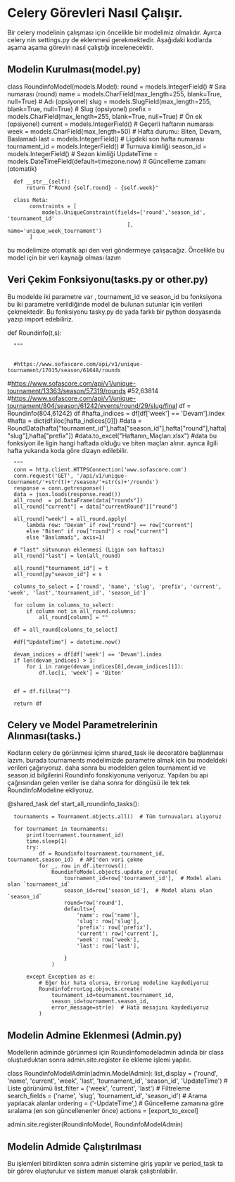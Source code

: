 # Celery Görevleri Nasıl Çalışır.

Bir celery modelinin çalışması için öncelikle bir modelimiz olmalıdır.
Ayırca celery nin settings.py de eklenmesi gerekmektedir.
Aşağıdaki kodlarda aşama aşama görevin nasıl çalıştığı incelenecektir.

## Modelin Kurulması(model.py)
  
  class RoundinfoModel(models.Model):
      round = models.IntegerField()  # Sıra numarası (round)
      name = models.CharField(max_length=255, blank=True, null=True)  # Adı (opsiyonel)
      slug = models.SlugField(max_length=255, blank=True, null=True)  # Slug (opsiyonel)
      prefix = models.CharField(max_length=255, blank=True, null=True)  # Ön ek (opsiyonel)
      current = models.IntegerField()  # Geçerli haftanın numarası
      week = models.CharField(max_length=50)  # Hafta durumu: Biten, Devam, Baslamadı
      last = models.IntegerField()  # Ligdeki son hafta numarası
      tournament_id = models.IntegerField()  # Turnuva kimliği
      season_id = models.IntegerField()  # Sezon kimliği
      UpdateTime = models.DateTimeField(default=timezone.now)  # Güncelleme zamanı (otomatik)
  
      def __str__(self):
          return f"Round {self.round} - {self.week}"
      
      class Meta:
           constraints = [
               models.UniqueConstraint(fields=['round','season_id', 'tournament_id'
                                          ], name='unique_week_tournament')
           ]

bu modelimize otomatik api den veri göndermeye çalışacağız.
Öncelikle bu model için bir veri kaynağı olması lazım

## Veri Çekim Fonksiyonu(tasks.py or other.py)

Bu modelde iki parametre var , tournament_id ve season_id bu fonksiyona bu iki parametre verildiğinde model de bulunan sutunlar için verileri çekmektedir.
Bu fonksiyonu tasky.py de yada farklı bir python dosyasında yazıp import edebiliriz.


  def Roundinfo(t,s):
  
  
      """
      
      
      #https://www.sofascore.com/api/v1/unique-tournament/17015/season/61648/rounds
  #https://www.sofascore.com/api/v1/unique-tournament/13363/season/57319/rounds
  #52,63814
  #https://www.sofascore.com/api/v1/unique-tournament/804/season/61242/events/round/29/slug/final
  df = Roundinfo(804,61242)
  df
  #hafta_indices = df[df['week'] == 'Devam'].index
  #hafta = dict(df.iloc[hafta_indices[0]])
  #data = RoundData(hafta["tournament_id"],hafta["season_id"],hafta["round"],hafta["slug"],hafta["prefix"])
  #data.to_excel("Haftanın_Maçları.xlsx")
  #data
  bu fonksiyon ile ligin hangi haftada olduğu ve biten maçları alınır.
  ayrıca ilgili hafta yukarıda koda göre dizayn edilebilir.
  
      """
      conn = http.client.HTTPSConnection('www.sofascore.com')
      conn.request('GET', '/api/v1/unique-tournament/'+str(t)+'/season/'+str(s)+'/rounds')
      response = conn.getresponse()
      data = json.loads(response.read())
      all_round  = pd.DataFrame(data["rounds"])
      all_round["current"] = data["currentRound"]["round"]
      
      all_round["week"] = all_round.apply(
          lambda row: "Devam" if row["round"] == row["current"] 
          else "Biten" if row["round"] < row["current"] 
          else "Baslamadı", axis=1)
      
      # "last" sütununun eklenmesi (Ligin son haftası)
      all_round["last"] = len(all_round)
  
      all_round["tournament_id"] = t
      all_round[py"season_id"] = s
  
      columns_to_select = ['round', 'name', 'slug', 'prefix', 'current', 'week', 'last','tournament_id', 'season_id']
      
      for column in columns_to_select:
          if column not in all_round.columns:
              all_round[column] = ""  
              
      df = all_round[columns_to_select]
      
      #df["UpdateTime"] = datetime.now()
      
      devam_indices = df[df['week'] == 'Devam'].index
      if len(devam_indices) > 1:
          for i in range(devam_indices[0],devam_indices[1]):
              df.loc[i, 'week'] = 'Biten'
              
    
      df = df.fillna("")
      
      return df
  
## Celery ve Model Parametrelerinin Alınması(tasks.)

Kodların celery de görünmesi içimn shared_task ile decoratöre bağlanması lazım.
burada tournaments modelimizde parametre almak için bu modeldeki verileri çağırıyoruz.
daha sonra bu modelden gelen tournament.id ve season.id bilgilerini Roundinfo fonskiyonuna veriyoruz.
Yapılan bu api çağrısından gelen veriler ise daha sonra for döngüsü ile tek tek RoundinfoModeline ekliyoruz.

  @shared_task
  def start_all_roundinfo_tasks():
  
      tournaments = Tournament.objects.all()  # Tüm turnuvaları alıyoruz
      
      for tournament in tournaments:
          print(tournament.tournament_id)
          time.sleep(1)
          try:
              df = Roundinfo(tournament.tournament_id, tournament.season_id)  # API'den veri çekme
              for _, row in df.iterrows():
                  RoundinfoModel.objects.update_or_create(
                      tournament_id=row['tournament_id'],  # Model alanı olan `tournament_id`
                      season_id=row['season_id'],  # Model alanı olan `season_id`
                      round=row['round'],
                      defaults={
                          'name': row['name'],
                          'slug': row['slug'],
                          'prefix': row['prefix'],
                          'current': row['current'],
                          'week': row['week'],
                          'last': row['last'],
                      
                      }
                  )
  
          except Exception as e:
              # Eğer bir hata olursa, ErrorLog modeline kaydediyoruz
              RoundinfoErrorLog.objects.create(
                  tournament_id=tournament.tournament_id,
                  season_id=tournament.season_id,
                  error_message=str(e)  # Hata mesajını kaydediyoruz
              )

## Modelin Admine Eklenmesi (Admin.py)

Modellerin adminde görünmesi için Roundinfomodeladmin adında bir class oluşturduktan sonra admin.site.register ile ekleme işlemi yapılır.

class RoundinfoModelAdmin(admin.ModelAdmin):
    list_display = ('round', 'name', 'current', 'week', 'last', 'tournament_id', 'season_id', 'UpdateTime')  # Liste görünümü
    list_filter = ('week', 'current', 'last')  # Filtreleme
    search_fields = ('name', 'slug', 'tournament_id', 'season_id')  # Arama yapılacak alanlar
    ordering = ('-UpdateTime',)  # Güncelleme zamanına göre sıralama (en son güncellenenler önce)
    actions = [export_to_excel]

admin.site.register(RoundinfoModel, RoundinfoModelAdmin)


## Modelin Admide Çalıştırılması

Bu işlemleri bitirdikten sonra admin sistemine giriş yapılır ve period_task ta bir görev oluşturulur ve sistem manuel olarak çalıştırılabilir.




